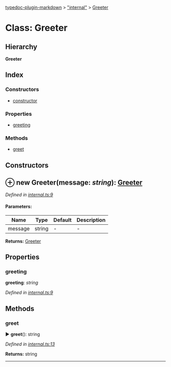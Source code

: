 [typedoc-plugin-markdown](../index.md) > ["internal"](../modules/_internal_.md) > [Greeter](../classes/_internal_.greeter.md)

# Class: Greeter

## Hierarchy

**Greeter**




## Index

### Constructors

* [constructor](_internal_.greeter.md#constructor)


### Properties

* [greeting](_internal_.greeter.md#greeting)


### Methods

* [greet](_internal_.greeter.md#greet)



<a id="constructor"></a>

## Constructors


## ⊕ **new Greeter**(message: *string*): [Greeter](../classes/_internal_.greeter.md)


*Defined in [internal.ts:9](https://github.com/tgreyuk/typedoc-plugin-markdown/blob/master/tests/src/internal.ts#L9)*


#### Parameters:

| Name  | Type                | Default | Description  |
| ------ | ------------------- | ------------ | ------------ |
| message  | string | - | - |





**Returns:** [Greeter](../classes/_internal_.greeter.md)


## Properties

<a id="greeting"></a>
###  greeting
**greeting**:  *string* 

*Defined in [internal.ts:9](https://github.com/tgreyuk/typedoc-plugin-markdown/blob/master/tests/src/internal.ts#L9)*







## Methods

<a id="greet"></a>

###  greet

► **greet**(): string



*Defined in [internal.ts:13](https://github.com/tgreyuk/typedoc-plugin-markdown/blob/master/tests/src/internal.ts#L13)*




**Returns:** string



---



